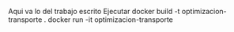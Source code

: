 Aqui va lo del trabajo escrito
Ejecutar
docker build -t optimizacion-transporte .
docker run -it optimizacion-transporte
